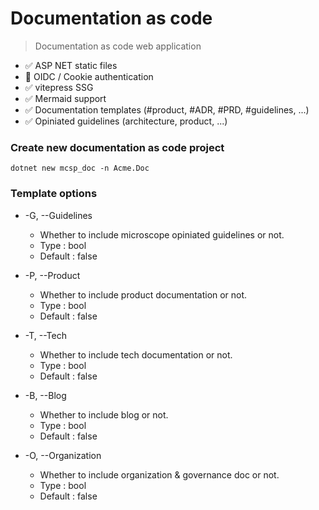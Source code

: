 # Documentation as code

> Documentation as code web application

* ✅ ASP NET static files
* 🚫 OIDC / Cookie authentication
* ✅ vitepress SSG
* ✅ Mermaid support
* ✅ Documentation templates (#product, #ADR, #PRD, #guidelines, ...)
* ✅ Opiniated guidelines (architecture, product, ...)

### Create new documentation as code project
```console
dotnet new mcsp_doc -n Acme.Doc
```

### Template options
* -G, --Guidelines    
    * Whether to include microscope opiniated guidelines or not.
    * Type : bool
    * Default : false

* -P, --Product
    * Whether to include product documentation or not.
    * Type : bool
    * Default : false

* -T, --Tech
    * Whether to include tech documentation or not.
    * Type : bool
    * Default : false

* -B, --Blog
    * Whether to include blog or not.
    * Type : bool
    * Default : false

* -O, --Organization  
    * Whether to include organization & governance doc or not.
    * Type : bool
    * Default : false